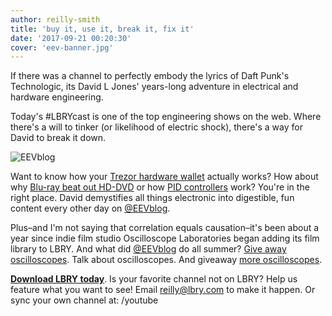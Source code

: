 ```yaml
---
author: reilly-smith
title: 'buy it, use it, break it, fix it'
date: '2017-09-21 00:20:30'
cover: 'eev-banner.jpg'
---
```


If there was a channel to perfectly embody the lyrics of Daft Punk's Technologic, its David L Jones' years-long adventure in electrical and hardware engineering.

Today's #LBRYcast is one of the top engineering shows on the web. Where there's a will to tinker (or likelihood of electric shock), there's a way for David to break it down.

![EEVblog](/img/news/eev-inline.jpg)

Want to know how your [Trezor hardware wallet](https://open.lbry.com/ee-BzxGoJdd8a4) actually works? How about why [Blu-ray beat out HD-DVD](https://open.lbry.com/ee-HsX9MJK9i4Y) or how [PID controllers](https://open.lbry.com/ee-VVOi2dbtxC0) work? You're in the right place. David demystifies all things electronic into digestible, fun content every other day on [@EEVblog](https://open.lbry.com/%40EEVblog).

Plus–and I'm not saying that correlation equals causation–it's been about a year since indie film studio Oscilloscope Laboratories began adding its film library to LBRY. And what did [@EEVblog](https://open.lbry.com/%40EEVblog) do all summer? [Give away oscilloscopes](https://open.lbry.com/ee-GK462ztpfDk). Talk about oscilloscopes. And giveaway [more oscilloscopes](https://open.lbry.com/ee-vmZoMdaczO0).

[**Download LBRY today**](/get). Is your favorite channel not on LBRY? Help us feature what you want to see! Email [reilly@lbry.com](mailto:reilly@lbry.com) to make it happen. Or sync your own channel at: /youtube
